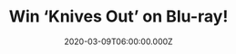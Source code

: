 ---
campaign-uuid: "c-c036195c-8235-4a80-b73f-1796705a7379"
type: "Competition"
category: "Entertainment"
date: "2020-03-09T06:00:00.000Z"
end-date: "2020-04-09T23:59:00.000Z"
disable-form: false
is_promoted: false
has_entry_page: true
title: "Win ‘Knives Out’ on Blu-ray!"
competition-description: "<p>Acclaimed writer and director Rian Johnson (Brick, Looper,\
  \ Star Wars: The Last Jedi) pays tribute to mystery mastermind Agatha Christie in\
  \ KNIVES OUT: a suspenseful, twist-filled whodunnit where everyone is a suspect.\
  \ We want you to enjoy as much as we did so that’s why we are giving you the chance\
  \ of wining this fantastic movie.</p>\n<p>Click below for a chance to win.</p>\n"
hero-header: "Win ‘Knives Out’ on Blu-ray!"
terms-confirmation: "N/A"
banner-img: "https://assets.expresslyapp.com/asset-98b8634d-bbe7-4639-bd7e-395b52b521b1.jpg"
logo-left-href: "aaa.nme.com"
logo-left-image: "https://assets.expresslyapp.com/asset-f6bb494b-ac3d-4dd9-9706-d42d3741c1f9.jpg"
logo-left-title: "NME AAA"
bg-image-hero: "https://assets.expresslyapp.com/asset-d52fb0d9-e306-4f7f-bbe8-1cab17ffe3e9.jpg"
bg-image-first: "https://assets.expresslyapp.com/asset-2b75f9b2-1704-4fc5-8b26-c24472789079.jpg"
section1-content: "<p>When renowned crime novelist Harlan Thrombey (Christopher Plummer)\
  \ is found dead at his estate just after his 85th birthday, the inquisitive and\
  \ debonair Detective Benoit Blanc (Daniel Craig) is mysteriously enlisted to investigate.\
  \ From Harlan's dysfunctional family to his devoted staff, Blanc sifts through a\
  \ web of red herrings and self-serving lies to uncover the truth behind Harlan's\
  \ untimely death.\n</p>\n<p>Want to know what’s next? Enter below for a chance to\
  \ win it now.</p>\n"
entry-title: "Win ‘Knives Out’ on Blu-ray!"
entry-content: "<p>Enter the draw to win ‘Knives Out’ on Blu-ray by completing the\
  \ form below before 23:59 on the 9th of April 2020.</p>\n"
has-winner: true
winner-title: "CONGRATULATIONS to Tom W. who won ‘Knives Out’ on Blu-ray!"
winner-banner: "https://assets.expresslyapp.com/asset-26b04866-9d9b-4eb5-a36f-628ad48ece48.jpg"
prize-description: "‘Knives Out’ on Blu-ray!"
special-conditions: "Multiple entries are allowed up to one every day.\r\n\r\nThis\
  \ competition is also available on: https://club.expressly.io/competitions/knives-out-blu-ray"
country-restrictions:
- "GB"
---